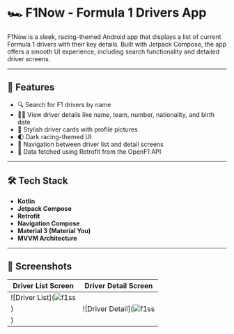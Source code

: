 # 🏎️ F1Now - Formula 1 Drivers App

F1Now is a sleek, racing-themed Android app that displays a list of current Formula 1 drivers with their key details. Built with Jetpack Compose, the app offers a smooth UI experience, including search functionality and detailed driver screens.

---

## 🚀 Features

- 🔍 Search for F1 drivers by name
- 🧑‍💼 View driver details like name, team, number, nationality, and birth date
- 📸 Stylish driver cards with profile pictures
- 🌓 Dark racing-themed UI
- 🧭 Navigation between driver list and detail screens
- 📡 Data fetched using Retrofit from the OpenF1 API

---

## 🛠 Tech Stack

- **Kotlin**
- **Jetpack Compose**
- **Retrofit**
- **Navigation Compose**
- **Material 3 (Material You)**
- **MVVM Architecture**

---

## 📱 Screenshots

| Driver List Screen | Driver Detail Screen |
|--------------------|----------------------|
| ![Driver List](![f1ss](https://github.com/user-attachments/assets/45d1acf3-0d0f-4b51-9c51-8f6fae596d55)
) | ![Driver Detail](![f1ss](https://github.com/user-attachments/assets/cc16a2d8-0a1c-4d1d-ac14-043f28a7d7a5)
) |


